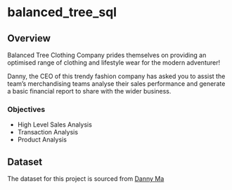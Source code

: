 # balanced_tree_sql

## Overview 
Balanced Tree Clothing Company prides themselves on providing an optimised range of clothing and lifestyle wear for the modern adventurer!

Danny, the CEO of this trendy fashion company has asked you to assist the team’s merchandising teams analyse their sales performance and generate a basic financial report to share with the wider business.

### Objectives 
- High Level Sales Analysis
- Transaction Analysis
- Product Analysis

## Dataset
The dataset for this project is sourced from [Danny Ma](https://www.linkedin.com/in/datawithdanny)
